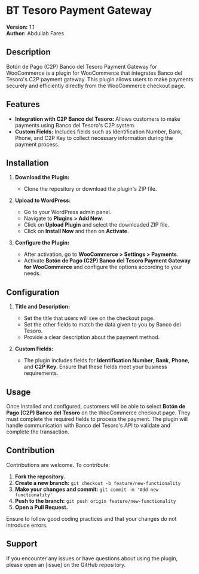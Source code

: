 # BT Tesoro Payment Gateway

**Version:** 1.1  
**Author:** Abdullah Fares

## Description

Botón de Pago (C2P) Banco del Tesoro Payment Gateway for WooCommerce is a plugin for WooCommerce that integrates Banco del Tesoro's C2P payment gateway. This plugin allows users to make payments securely and efficiently directly from the WooCommerce checkout page.

## Features

- **Integration with C2P Banco del Tesoro:** Allows customers to make payments using Banco del Tesoro's C2P system.
- **Custom Fields:** Includes fields such as Identification Number, Bank, Phone, and C2P Key to collect necessary information during the payment process.

## Installation

1. **Download the Plugin:**

   - Clone the repository or download the plugin's ZIP file.

2. **Upload to WordPress:**

   - Go to your WordPress admin panel.
   - Navigate to **Plugins > Add New**.
   - Click on **Upload Plugin** and select the downloaded ZIP file.
   - Click on **Install Now** and then on **Activate**.

3. **Configure the Plugin:**
   - After activation, go to **WooCommerce > Settings > Payments**.
   - Activate **Botón de Pago (C2P) Banco del Tesoro Payment Gateway for WooCommerce** and configure the options according to your needs.

## Configuration

1. **Title and Description:**

   - Set the title that users will see on the checkout page.
   - Set the other fields to match the data given to you by Banco del Tesoro.
   - Provide a clear description about the payment method.

2. **Custom Fields:**

   - The plugin includes fields for **Identification Number**, **Bank**, **Phone**, and **C2P Key**. Ensure that these fields meet your business requirements.

## Usage

Once installed and configured, customers will be able to select **Botón de Pago (C2P) Banco del Tesoro** on the WooCommerce checkout page. They must complete the required fields to process the payment. The plugin will handle communication with Banco del Tesoro's API to validate and complete the transaction.

## Contribution

Contributions are welcome. To contribute:

1. **Fork the repository.**
2. **Create a new branch:** `git checkout -b feature/new-functionality`
3. **Make your changes and commit:** `git commit -m 'Add new functionality'`
4. **Push to the branch:** `git push origin feature/new-functionality`
5. **Open a Pull Request.**

Ensure to follow good coding practices and that your changes do not introduce errors.

## Support

If you encounter any issues or have questions about using the plugin, please open an [issue] on the GitHub repository.
